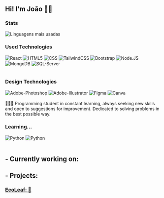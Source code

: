 ## Hi! I'm João 👋🏻

<!-- STATUS
![João GitHub stats](https://github-readme-stats.vercel.app/api?username=ojoaox&show_icons=true&theme=github_dark)
-->
### Stats
![Linguagens mais usadas](https://github-readme-stats.vercel.app/api/top-langs/?username=ojoaox&layout=compact&theme=github_dark&bg_border_color=2f2f2f&cache_seconds=600)

### Used Technologies
<div style="display: inline_block">
    <img align="center" alt="React"  src="https://img.shields.io/badge/React-20232A?style=for-the-badge&logo=react&logoColor=2361DAFB"/>
    <img align="center" alt="HTML5" src="https://img.shields.io/badge/HTML5-E34F26?style=for-the-badge&logo=html5&logoColor=white"/>
    <img align="center" alt="CSS" src="https://img.shields.io/badge/CSS3-1572B6?style=for-the-badge&logo=css3&logoColor=white"/>
    <img align="center" alt="TailwindCSS" src="https://img.shields.io/badge/tailwindcss-%2338B2AC.svg?style=for-the-badge&logo=tailwind-css&logoColor=white"/>
    <img align="center" alt="Bootstrap" src="https://img.shields.io/badge/Bootstrap-563D7C?style=for-the-badge&logo=bootstrap&logoColor=white"/>
    <img align="center" alt="Node.JS" src="https://img.shields.io/badge/Node.js-43853D?style=for-the-badge&logo=node.js&logoColor=white"/>
    <img align="center" alt="MongoDB" src="https://img.shields.io/badge/MongoDB-4EA94B?style=for-the-badge&logo=mongodb&logoColor=white"/>
    <img align="center" alt="SQL-Server" src="https://img.shields.io/badge/Microsoft%20SQL%20Server-CC2927?style=for-the-badge&logo=microsoft%20sql%20server&logoColor=white"/>
</div></br>

### Design Technologies
<div style="display: inline_block">
    <img align="center" alt="Adobe-Photoshop" src="https://img.shields.io/badge/Adobe%20Photoshop-31A8FF?style=for-the-badge&logo=Adobe%20Photoshop&logoColor=black"/>
    <img align="center" alt="Adobe-Illustrator" src="https://img.shields.io/badge/Adobe%20Illustrator-FF9A00?style=for-the-badge&logo=adobe%20illustrator&logoColor=white"/>
    <img align="center" alt="Figma" src="https://img.shields.io/badge/Figma-F24E1E?style=for-the-badge&logo=figma&logoColor=white"/>
    <img align="center" alt="Canva" src="https://img.shields.io/badge/Canva-%2300C4CC.svg?&style=for-the-badge&logo=Canva&logoColor=white"/>
</div></br>
👨🏻‍💻 Programming student in constant learning, always seeking new skills and open to suggestions for improvement. Dedicated to solving problems in the best possible way.
</br>

### Learning...
<div style="display: inline_block">
    <img align="center" alt="Python" src="https://img.shields.io/badge/Python-007ec6?style=for-the-badge&logo=python&logoColor=ffd43b"/>
    <img align="center" alt="Python" src="https://img.shields.io/badge/Ionic-%233880FF?style=for-the-badge&logo=ionic&logoColor=ffffff"/>
</div></br>

## - Currently working on:



## - Projects: 

### [EcoLeaf: 🌿](https://github.com/vbzt/EcoLeaf)
<!--
**ojoaox/ojoaox** is a ✨ _special_ ✨ repository because its `README.md` (this file) appears on your GitHub profile.

Here are some ideas to get you started:

- 🔭 I’m currently working on ...
- 🌱 I’m currently learning ...
- 👯 I’m looking to collaborate on ...
- 🤔 I’m looking for help with ...
- 💬 Ask me about ...
- 📫 How to reach me: ...
- 😄 Pronouns: ...
- ⚡ Fun fact: ...
-->
